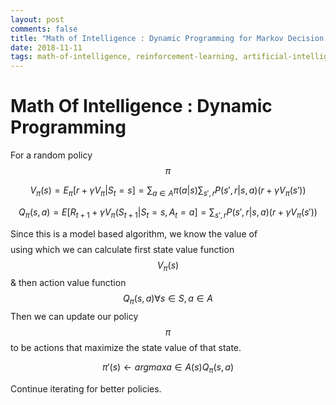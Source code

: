 ```yaml
---
layout: post
comments: false
title: "Math of Intelligence : Dynamic Programming for Markov Decision Process"
date: 2018-11-11
tags: math-of-intelligence, reinforcement-learning, artificial-intelligence
---
```


# Math Of Intelligence : Dynamic Programming

For a random policy $$ \pi $$

$$
\begin{equation}
V_{\pi}(s) = E_{\pi} [r+ \gamma V_{\pi} | S_{t} = s]
= \sum_{a \in A} \pi (a|s) \sum_{s', r} P(s', r | s,a)(r+\gamma V_{\pi}(s'))
\end{equation}
$$

$$
\begin{equation}
Q_{\pi}(s,a) = E[R_{t+1} + \gamma V_{\pi}(S_{t+1} | S_{t} = s, A_{t} = a]
= \sum_{s', r} P(s', r | s,a)(r+\gamma V_{\pi}(s'))
\end{equation}
$$

Since this is a model based algorithm, we know the value of $$ $$ using which we can calculate first state value function $$V_{\pi}(s)$$ & then action value function $$ Q_{\pi}(s,a) \forall s \in S, a \in A$$ Then we can update our policy $$\pi$$ to be actions that maximize the state value of that state.

$$
\pi'(s) \leftarrow argmax a \in A(s) Q_{\pi}(s,a)
$$

Continue iterating for better policies.
